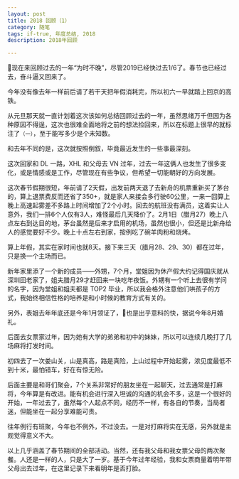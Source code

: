 ```yaml
---
layout: post
title: 2018 回顾（1）
category: 随笔
tags: if-true, 年度总结, 2018
description: 2018年回顾

---
```


现在来回顾过去的一年“为时不晚”，尽管2019已经快过去1/6了。春节也已经过去，奋斗逼又回来了。

今年没有像去年一样前后请了若干天把年假消耗完，所以初六一早就踏上回京的高铁。

从元旦那天就一直计划着这次该如何总结回顾过去的一年，虽然思绪万千但因为各种原因不得逞，这次也很难全面地将之前的想法捡回来，所以在标题上很早的就标注了`（一）`，至于能写多少是个未知数。

和去年不同的是，这次就按照倒叙，毕竟最近发生的一些事最深刻。

这次回家和 DL 一路，XHL 和父母去 VN 过年，过去一年这俩人也发生了很多变化，或是情感或是工作，尽管现在有些争议，但希望一切能朝好的方向发展。

这次春节假期很短，年前请了2天假，出发前两天退了去新舟的机票重新买了茅台的，算上退票费反而还省了350+，就是家人来接会多行驶60公里，一来一回算上晚上高速起雾差不多路上时间增加了2个小时。回去的航班没有满员，这着实让人意外，我们一排6个人仅有3人，难怪最后几天降价了。2月1日（腊月27）晚上八点左右到达目的地，茅台虽然是后来才启用的机场，虽然也很小，但还是比新舟给人的感觉要好不少。晚上十点左右到家，按例吃了碗羊肉粉和烧烤。

算上年假，其实在家时间也就8天。接下来三天（腊月28、29、30）都在过年，只是换一个主场而已。

新年家里添了一个新的成员——外甥，7个月，堂姐因为休产假大约记得国庆就从深圳回老家了，姐夫腊月29才赶回来一块吃年夜饭。外甥有一个听上去很有学问的名字，因为堂姐和姐夫都是 TOP2 毕业，所以我会格外注意他们哄孩子的方式，我始终相信性格的培养是和小时候的教育方式有关的。

另外，表姐去年年底还是今年1月领证了，也是出乎意料的快，据说今年8月婚礼。

后面去女票家过年，因为她有大学的弟弟和初中的妹妹，所以可以连续几晚打了几场麻将打发时间。

初四去了一次娄山关，山是真高，路是真险，上山过程中开始起雾，浓见度最低不到十米，最怕错车，好在有惊无险。

后面主要是和哥们聚会，7个关系非常好的朋友坐在一起聊天，过去通常是打麻将，今年算是有改进。能有机会进行深入坦诚的沟通的机会不多，这是一个很好的开始，一年过去了，虽然每个人起点不同，经历不一样，有各自的节奏，当局者迷，但能坐在一起分享难能可贵。

往年例行有班聚，今年也不例外，不过没去。一是对打麻将实在无感，另外就是主观觉得意义不大。

以上几乎涵盖了春节期间的全部活动。当然，还有我父母和我女票父母的两次聚餐。人还是一样的人，只是大了一岁。基于今年过年经验，我和女票商量着明年带父母出去过年，在这里记录下来看明年是否打脸。